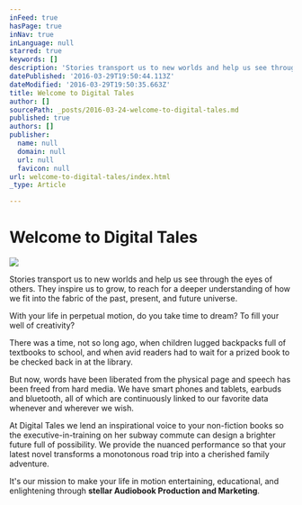 ```yaml
---
inFeed: true
hasPage: true
inNav: true
inLanguage: null
starred: true
keywords: []
description: 'Stories transport us to new worlds and help us see through the eyes of others. They inspire us to grow, to reach for a deeper understanding of how we fit into the fabric of the past, present, and future universe.'
datePublished: '2016-03-29T19:50:44.113Z'
dateModified: '2016-03-29T19:50:35.663Z'
title: Welcome to Digital Tales
author: []
sourcePath: _posts/2016-03-24-welcome-to-digital-tales.md
published: true
authors: []
publisher:
  name: null
  domain: null
  url: null
  favicon: null
url: welcome-to-digital-tales/index.html
_type: Article

---
```

# Welcome to Digital Tales
![](https://s3-us-west-2.amazonaws.com/the-grid-img/p/450930f4ab3306840c35eb71bd43153283ae93a5.jpg)

Stories transport us to new worlds and help us see through the eyes of others. They inspire us to grow, to reach for a deeper understanding of how we fit into the fabric of the past, present, and future universe.

With your life in perpetual motion, do you take time to dream? To fill your well of creativity?

There was a time, not so long ago, when children lugged backpacks full of textbooks to school, and when avid readers had to wait for a prized book to be checked back in at the library.

But now, words have been liberated from the physical page and speech has been freed from hard media. We have smart phones and tablets, earbuds and bluetooth, all of which are continuously linked to our favorite data whenever and wherever we wish.

At Digital Tales we lend an inspirational voice to your non-fiction books so the executive-in-training on her subway commute can design a brighter future full of possibility. We provide the nuanced performance so that your latest novel transforms a monotonous road trip into a cherished family adventure.

It's our mission to make your life in motion entertaining, educational, and enlightening through **stellar Audiobook Production and Marketing**.